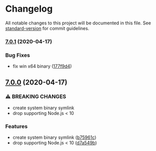 # Changelog

All notable changes to this project will be documented in this file. See [standard-version](https://github.com/conventional-changelog/standard-version) for commit guidelines.

### [7.0.1](https://github.com/mole-inc/mozjpeg-bin/compare/v7.0.0...v7.0.1) (2020-04-17)


### Bug Fixes

* fix win x64 binary ([177f9d4](https://github.com/mole-inc/mozjpeg-bin/commit/177f9d443d53e5e5a2df1ab99de9bfe0dfeafe06))

## [7.0.0](https://github.com/mole-inc/mozjpeg-bin/compare/v6.0.1...v7.0.0) (2020-04-17)


### ⚠ BREAKING CHANGES

* create system binary symlink
* drop supporting Node.js < 10

### Features

* create system binary symlink ([b75961c](https://github.com/mole-inc/mozjpeg-bin/commit/b75961cd5475f2bdd3e25684c8d0359f5a996349))
* drop supporting Node.js < 10 ([d7a549b](https://github.com/mole-inc/mozjpeg-bin/commit/d7a549bf8370565df4fadd8c182625558f51e039))
